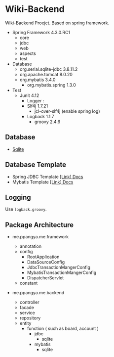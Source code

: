 # Wiki-Backend

Wiki-Backend Proejct. Based on spring framework.
* Spring Framework 4.3.0.RC1
	* core
	* jdbc
	* web
	* aspects
	* test
* Database
	* org.serial.sqlite-jdbc 3.8.11.2
	* org.apache.tomcat 8.0.20
	* org.mybatis 3.4.0
		* org.mybatis.spring 1.3.0
* Test
	* Junit 4.12
		* Logger : 
		* Slf4j 1.7.21
	 		* jcl-over-slf4j (enable spring log)
		* Logback 1.1.7
			* groovy 2.4.6
  		
## Database

* [Sqlite](https://www.sqlite.org/)

## Database Template

* Spring JDBC Template [[Link] Docs](https://docs.spring.io/spring/docs/current/javadoc-api/org/springframework/jdbc/core/JdbcTemplate.html)
* Mybatis Template [[Link] Docs](http://www.mybatis.org/mybatis-3/)
		
## Logging
  
Use `logback.groovy`.
  
## Package Architecture

* me.ppangya.me.framework
	* annotation
	* config
		* RootApplication
		* DataSourceConfig
		* JdbcTransactionMangerConfig
		* MybatisTransactionMangerConfig
		* DispatcherServlet
	* constant

* me.ppangya.me.backend
	* controller
	* facade
	* service
	* repository
    * entity
        * function ( such as board, account )
            * jdbc
                * sqlite
            * mybatis
                * sqlite
    

